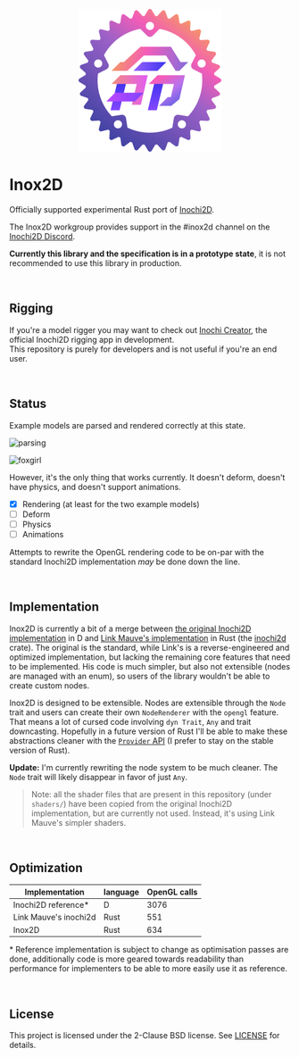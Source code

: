 <p align="center">
  <img width="256" height="256" src="inox2d_logo.svg">
</p>

# Inox2D

Officially supported experimental Rust port of [Inochi2D](https://github.com/Inochi2D/inochi2d). 

The Inox2D workgroup provides support in the #inox2d channel on the [Inochi2D Discord](https://discord.com/invite/abnxwN6r9v).

**Currently this library and the specification is in a prototype state**, it is not recommended to use this library in production.

&nbsp;

## Rigging

If you're a model rigger you may want to check out [Inochi Creator](https://github.com/Inochi2D/inochi-creator), the official Inochi2D rigging app in development.  
This repository is purely for developers and is not useful if you're an end user.

&nbsp;

## Status

Example models are parsed and rendered correctly at this state.

![parsing](https://0x0.st/onpz.png)

![foxgirl](https://0x0.st/on9F.png)

However, it's the only thing that works currently. It doesn't deform, doesn't have physics, and doesn't support animations.

- [x] Rendering (at least for the two example models)
- [ ] Deform
- [ ] Physics
- [ ] Animations

Attempts to rewrite the OpenGL rendering code to be on-par with the standard Inochi2D implementation *may* be done down the line.

&nbsp;

## Implementation

Inox2D is currently a bit of a merge between [the original Inochi2D implementation](https://github.com/Inochi2D/inochi2d) in D and [Link Mauve's implementation](https://https://linkmauve.fr/dev/inochi2d/) in Rust (the [inochi2d](https://crates.io/crates/inochi2d) crate). The original is the standard, while Link's is a reverse-engineered and optimized implementation, but lacking the remaining core features that need to be implemented. His code is much simpler, but also not extensible (nodes are managed with an enum), so users of the library wouldn't be able to create custom nodes.

Inox2D is designed to be extensible. Nodes are extensible through the `Node` trait and users can create their own `NodeRenderer` with the `opengl` feature. That means a lot of cursed code involving `dyn Trait`, `Any` and trait downcasting. Hopefully in a future version of Rust I'll be able to make these abstractions cleaner with the [`Provider` API](https://rust-lang.github.io/rfcs/3192-dyno.html) (I prefer to stay on the stable version of Rust).

**Update:** I'm currently rewriting the node system to be much cleaner. The `Node` trait will likely disappear in favor of just `Any`.

> Note: all the shader files that are present in this repository (under `shaders/`) have been copied from the original Inochi2D implementation, but are currently not used. Instead, it's using Link Mauve's simpler shaders.

&nbsp;

## Optimization

| Implementation        | language | OpenGL calls |
| --------------------- | -------- | ------------ |
| Inochi2D reference*   | D        | 3076         |
| Link Mauve's inochi2d | Rust     | 551          |
| Inox2D                | Rust     | 634          |

\* Reference implementation is subject to change as optimisation passes are done, additionally code is more geared towards readability than performance for implementers to be able to more easily use it as reference.

&nbsp;

## License

This project is licensed under the 2-Clause BSD license.
See [LICENSE](LICENSE) for details.